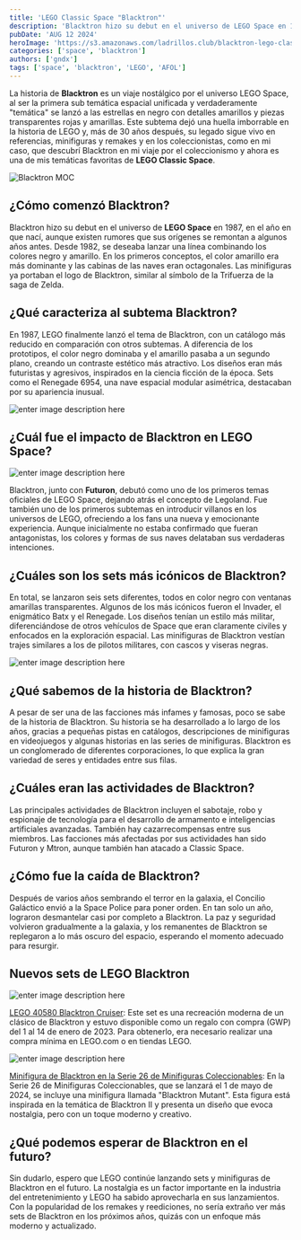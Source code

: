 ```yaml
---
title: 'LEGO Classic Space "Blacktron"'
description: 'Blacktron hizo su debut en el universo de LEGO Space en 1987, en el año en que nací, aunque existen rumores que sus orígenes se remontan a algunos años antes'
pubDate: 'AUG 12 2024'
heroImage: 'https://s3.amazonaws.com/ladrillos.club/blacktron-lego-classic-space-ladrillos-club.jpeg'
categories: ['space', 'blacktron']
authors: ['gndx']
tags: ['space', 'blacktron', 'LEGO', 'AFOL']
---
```


La historia de **Blacktron** es un viaje nostálgico por el universo LEGO Space, al ser la primera sub temática espacial unificada y verdaderamente "temática" se lanzó a las estrellas en negro con detalles amarillos y piezas transparentes rojas y amarillas. Este subtema dejó una huella imborrable en la historia de LEGO y, más de 30 años después, su legado sigue vivo en referencias, minifiguras y remakes y en los coleccionistas, como en mi caso, que descubrí Blacktron en mi viaje por el coleccionismo y ahora es una de mis temáticas favoritas de **LEGO Classic Space**. 

![Blacktron MOC](https://s3.amazonaws.com/ladrillos.club/blacktron-lego-classic-space-ladrillos-club.jpeg)

##  ¿Cómo comenzó Blacktron?

Blacktron hizo su debut en el universo de **LEGO Space** en 1987, en el año en que nací, aunque existen rumores que sus orígenes se remontan a algunos años antes. Desde 1982, se deseaba lanzar una línea combinando los colores negro y amarillo. En los primeros conceptos, el color amarillo era más dominante y las cabinas de las naves eran octagonales. Las minifiguras ya portaban el logo de Blacktron, similar al símbolo de la Trifuerza de la saga de Zelda.

##  ¿Qué caracteriza al subtema Blacktron?

En 1987, LEGO finalmente lanzó el tema de Blacktron, con un catálogo más reducido en comparación con otros subtemas. A diferencia de los prototipos, el color negro dominaba y el amarillo pasaba a un segundo plano, creando un contraste estético más atractivo. Los diseños eran más futuristas y agresivos, inspirados en la ciencia ficción de la época. Sets como el Renegade 6954, una nave espacial modular asimétrica, destacaban por su apariencia inusual.

![enter image description here](https://s3.amazonaws.com/ladrillos.club/blacktron-renegade-ladrillos-club.webp)


##  ¿Cuál fue el impacto de Blacktron en LEGO Space?

![enter image description here](https://s3.amazonaws.com/ladrillos.club/blacktron-2-ladrillos-club.jpg)

Blacktron, junto con **Futuron**, debutó como uno de los primeros temas oficiales de LEGO Space, dejando atrás el concepto de Legoland. Fue también uno de los primeros subtemas en introducir villanos en los universos de LEGO, ofreciendo a los fans una nueva y emocionante experiencia. Aunque inicialmente no estaba confirmado que fueran antagonistas, los colores y formas de sus naves delataban sus verdaderas intenciones.

##  ¿Cuáles son los sets más icónicos de Blacktron?

En total, se lanzaron seis sets diferentes, todos en color negro con ventanas amarillas transparentes. Algunos de los más icónicos fueron el Invader, el enigmático Batx y el Renegade. Los diseños tenían un estilo más militar, diferenciándose de otros vehículos de Space que eran claramente civiles y enfocados en la exploración espacial. Las minifiguras de Blacktron vestían trajes similares a los de pilotos militares, con cascos y viseras negras.


![enter image description here](https://s3.amazonaws.com/ladrillos.club/blacktron-lego-ladrillos-club.webp)

##  ¿Qué sabemos de la historia de Blacktron?

A pesar de ser una de las facciones más infames y famosas, poco se sabe de la historia de Blacktron. Su historia se ha desarrollado a lo largo de los años, gracias a pequeñas pistas en catálogos, descripciones de minifiguras en videojuegos y algunas historias en las series de minifiguras. Blacktron es un conglomerado de diferentes corporaciones, lo que explica la gran variedad de seres y entidades entre sus filas.

##  ¿Cuáles eran las actividades de Blacktron?

Las principales actividades de Blacktron incluyen el sabotaje, robo y espionaje de tecnología para el desarrollo de armamento e inteligencias artificiales avanzadas. También hay cazarrecompensas entre sus miembros. Las facciones más afectadas por sus actividades han sido Futuron y Mtron, aunque también han atacado a Classic Space.

##  ¿Cómo fue la caída de Blacktron?

 Después de varios años sembrando el terror en la galaxia, el Concilio Galáctico envió a la Space Police para poner orden. En tan solo un año, lograron desmantelar casi por completo a Blacktron. La paz y seguridad volvieron gradualmente a la galaxia, y los remanentes de Blacktron se replegaron a lo más oscuro del espacio, esperando el momento adecuado para resurgir.

##  Nuevos sets de LEGO Blacktron

![enter image description here](https://s3.amazonaws.com/ladrillos.club/40580-blacktron-cruiser-ladrillos-club.png)

[LEGO 40580 Blacktron Cruiser](https://amzn.to/4dGuReo): Este set es una recreación moderna de un clásico de Blacktron y estuvo disponible como un regalo con compra (GWP) del 1 al 14 de enero de 2023. Para obtenerlo, era necesario realizar una compra mínima en LEGO.com o en tiendas LEGO.

![enter image description here](https://s3.amazonaws.com/ladrillos.club/blacktron-mutant-ladrilos-club.jpg)

[Minifigura de Blacktron en la Serie 26 de Minifiguras Coleccionables](https://amzn.to/3WKTgZ5): En la Serie 26 de Minifiguras Coleccionables, que se lanzará el 1 de mayo de 2024, se incluye una minifigura llamada "Blacktron Mutant". Esta figura está inspirada en la temática de Blacktron II y presenta un diseño que evoca nostalgia, pero con un toque moderno y creativo.

##  ¿Qué podemos esperar de Blacktron en el futuro?

Sin dudarlo, espero que LEGO continúe lanzando sets y minifiguras de Blacktron en el futuro. La nostalgia es un factor importante en la industria del entretenimiento y LEGO ha sabido aprovecharla en sus lanzamientos. Con la popularidad de los remakes y reediciones, no sería extraño ver más sets de Blacktron en los próximos años, quizás con un enfoque más moderno y actualizado.